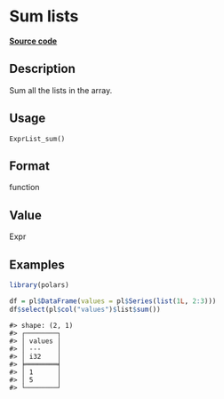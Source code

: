 
# Sum lists

[**Source code**](https://github.com/pola-rs/r-polars/tree/main/R/expr__list.R#L34)

## Description

Sum all the lists in the array.

## Usage

<pre><code class='language-R'>ExprList_sum()
</code></pre>

## Format

function

## Value

Expr

## Examples

``` r
library(polars)

df = pl$DataFrame(values = pl$Series(list(1L, 2:3)))
df$select(pl$col("values")$list$sum())
```

    #> shape: (2, 1)
    #> ┌────────┐
    #> │ values │
    #> │ ---    │
    #> │ i32    │
    #> ╞════════╡
    #> │ 1      │
    #> │ 5      │
    #> └────────┘
